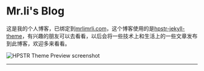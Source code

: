 # Mr.li's Blog
这是我的个人博客，已绑定到[mrlimrli.com](http://mrlimrli.com)，这个博客使用的是[hpstr-jekyll-theme](https://mmistakes.github.io/hpstr-jekyll-theme/)，有兴趣的朋友可以去看看，以后会将一些技术上和生活上的一些文章发布到此博客，欢迎多来看看。

![HPSTR Theme Preview screenshot](http://mrlimrli.github.io/images/blog-preview.png)

---
